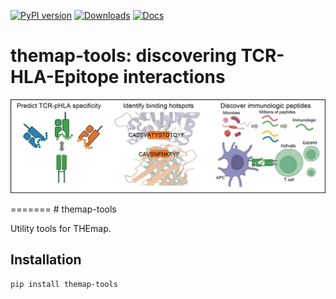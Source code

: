 [![PyPI version](https://img.shields.io/pypi/v/your-package-name.svg)](https://pypi.org/project/themap-tools/)
[![Downloads](https://static.pepy.tech/badge/your-package-name)](https://pepy.tech/project/themap-tools)
[![Docs](https://img.shields.io/badge/docs-latest-blue)](https://themap-tools.readthedocs.io/)

# themap-tools: discovering TCR-HLA-Epitope interactions
<p align="center">
  <img src="docs/source/_static/diagram.png" alt="模型结果图" width="1200"/>
</p>
=======
# themap-tools

Utility tools for THEmap.

## Installation

```bash
pip install themap-tools


